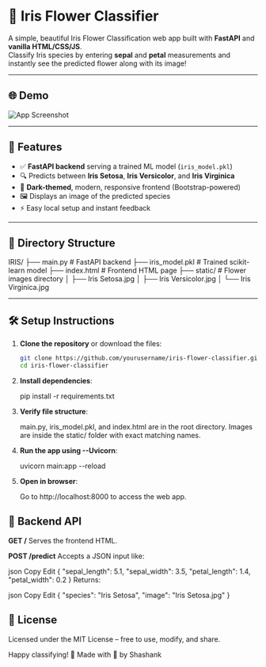 # 🌸 Iris Flower Classifier

A simple, beautiful Iris Flower Classification web app built with **FastAPI** and **vanilla HTML/CSS/JS**.  
Classify Iris species by entering **sepal** and **petal** measurements and instantly see the predicted flower along with its image!

---

## 🌐 Demo

![App Screenshot](static/Iris%20Versicolor.jpg)

---

## 🚀 Features

- ✅ **FastAPI backend** serving a trained ML model (`iris_model.pkl`)
- 🔍 Predicts between **Iris Setosa**, **Iris Versicolor**, and **Iris Virginica**
- 🌙 **Dark-themed**, modern, responsive frontend (Bootstrap-powered)
- 🖼️ Displays an image of the predicted species
- ⚡ Easy local setup and instant feedback

---

## 📁 Directory Structure

IRIS/
├── main.py # FastAPI backend
├── iris_model.pkl # Trained scikit-learn model
├── index.html # Frontend HTML page
├── static/ # Flower images directory
│ ├── Iris Setosa.jpg
│ ├── Iris Versicolor.jpg
│ └── Iris Virginica.jpg


---

## 🛠️ Setup Instructions

1. **Clone the repository** or download the files:

   ```bash
   git clone https://github.com/yourusername/iris-flower-classifier.git
   cd iris-flower-classifier

2. **Install dependencies**:

    pip install -r requirements.txt

3. **Verify file structure**:

    main.py, iris_model.pkl, and index.html are in the root directory.
    Images are inside the static/ folder with exact matching names.

4. **Run the app using --Uvicorn**:

    uvicorn main:app --reload

5. **Open in browser**:

    Go to http://localhost:8000 to access the web app.

## 🧠 Backend API

**GET /**
Serves the frontend HTML.

**POST /predict**
Accepts a JSON input like:

json
Copy
Edit
{
  "sepal_length": 5.1,
  "sepal_width": 3.5,
  "petal_length": 1.4,
  "petal_width": 0.2
}
Returns:

json
Copy
Edit
{
  "species": "Iris Setosa",
  "image": "Iris Setosa.jpg"
}


## 📜 License

Licensed under the MIT License – free to use, modify, and share.

Happy classifying! 🌸
Made with 💜 by Shashank